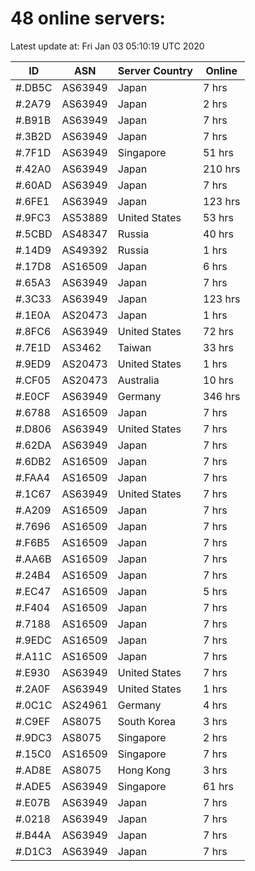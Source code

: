 # 48 online servers:

Latest update at: Fri Jan 03 05:10:19 UTC 2020

| ID | ASN | Server Country | Online |
| -- | --- | -------------- | ------ |
| #.DB5C | AS63949 | Japan | 7 hrs |
| #.2A79 | AS63949 | Japan | 2 hrs |
| #.B91B | AS63949 | Japan | 7 hrs |
| #.3B2D | AS63949 | Japan | 7 hrs |
| #.7F1D | AS63949 | Singapore | 51 hrs |
| #.42A0 | AS63949 | Japan | 210 hrs |
| #.60AD | AS63949 | Japan | 7 hrs |
| #.6FE1 | AS63949 | Japan | 123 hrs |
| #.9FC3 | AS53889 | United States | 53 hrs |
| #.5CBD | AS48347 | Russia | 40 hrs |
| #.14D9 | AS49392 | Russia | 1 hrs |
| #.17D8 | AS16509 | Japan | 6 hrs |
| #.65A3 | AS63949 | Japan | 7 hrs |
| #.3C33 | AS63949 | Japan | 123 hrs |
| #.1E0A | AS20473 | Japan | 1 hrs |
| #.8FC6 | AS63949 | United States | 72 hrs |
| #.7E1D | AS3462 | Taiwan | 33 hrs |
| #.9ED9 | AS20473 | United States | 1 hrs |
| #.CF05 | AS20473 | Australia | 10 hrs |
| #.E0CF | AS63949 | Germany | 346 hrs |
| #.6788 | AS16509 | Japan | 7 hrs |
| #.D806 | AS63949 | United States | 7 hrs |
| #.62DA | AS63949 | Japan | 7 hrs |
| #.6DB2 | AS16509 | Japan | 7 hrs |
| #.FAA4 | AS16509 | Japan | 7 hrs |
| #.1C67 | AS63949 | United States | 7 hrs |
| #.A209 | AS16509 | Japan | 7 hrs |
| #.7696 | AS16509 | Japan | 7 hrs |
| #.F6B5 | AS16509 | Japan | 7 hrs |
| #.AA6B | AS16509 | Japan | 7 hrs |
| #.24B4 | AS16509 | Japan | 7 hrs |
| #.EC47 | AS16509 | Japan | 5 hrs |
| #.F404 | AS16509 | Japan | 7 hrs |
| #.7188 | AS16509 | Japan | 7 hrs |
| #.9EDC | AS16509 | Japan | 7 hrs |
| #.A11C | AS16509 | Japan | 7 hrs |
| #.E930 | AS63949 | United States | 7 hrs |
| #.2A0F | AS63949 | United States | 1 hrs |
| #.0C1C | AS24961 | Germany | 4 hrs |
| #.C9EF | AS8075 | South Korea | 3 hrs |
| #.9DC3 | AS8075 | Singapore | 2 hrs |
| #.15C0 | AS16509 | Singapore | 7 hrs |
| #.AD8E | AS8075 | Hong Kong | 3 hrs |
| #.ADE5 | AS63949 | Singapore | 61 hrs |
| #.E07B | AS63949 | Japan | 7 hrs |
| #.0218 | AS63949 | Japan | 7 hrs |
| #.B44A | AS63949 | Japan | 7 hrs |
| #.D1C3 | AS63949 | Japan | 7 hrs |

